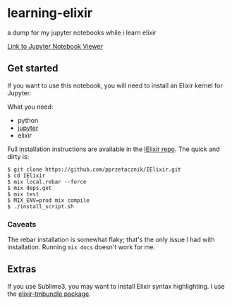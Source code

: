 # learning-elixir
a dump for my jupyter notebooks while i learn elixir

[Link to Jupyter Notebook Viewer](https://nbviewer.jupyter.org/github/vagelim/learning-elixir/blob/master/Elixir.ipynb)


## Get started
If you want to use this notebook, you will need to install an Elixir kernel for Jupyter.

What you need:

- python
- [jupyter](https://jupyter.org/install.html)
- elixir

Full installation instructions are available in the [IElixir repo](https://github.com/pprzetacznik/IElixir#configure-ielixir). The quick and dirty is:

```
$ git clone https://github.com/pprzetacznik/IElixir.git
$ cd IElixir
$ mix local.rebar --force
$ mix deps.get
$ mix test
$ MIX_ENV=prod mix compile
$ ./install_script.sh
```

### Caveats
The rebar installation is somewhat flaky; that's the only issue I had with installation.
Running `mix docs` doesn't work for me.


## Extras
If you use Sublime3, you may want to install Elixir syntax highlighting. I use the [elixir-tmbundle package](https://github.com/elixir-editors/elixir-tmbundle).

